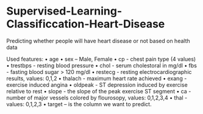 # Supervised-Learning-Classificcation-Heart-Disease
Predicting whether people will have heart disease or not based on health data

Used features:
• age
• sex – Male, Female
• cp - chest pain type (4 values)
• trestbps - resting blood pressure
• chol - serum cholestoral in mg/dl
• fbs - fasting blood sugar > 120 mg/dl
• restecg - resting electrocardiographic results, values: 0,1,2
• thalach - maximum heart rate achieved
• exang - exercise induced angina
• oldpeak - ST depression induced by exercise relative to rest
• slope - the slope of the peak exercise ST segment
• ca - number of major vessels colored by flourosopy, values: 0,1,2,3,4
• thal - values: 0,1,2,3
• target – is the column we want to predict.
